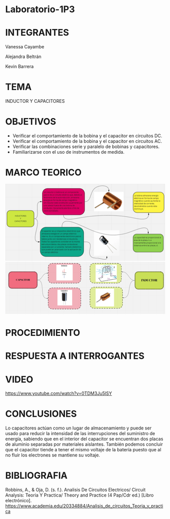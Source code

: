 # Laboratorio-1P3
# INTEGRANTES
Vanessa Cayambe

Alejandra Beltrán

Kevin Barrera
# TEMA
INDUCTOR Y CAPACITORES
# OBJETIVOS
- Verificar el comportamiento de la bobina y el capacitor en circuitos DC.
- Verificar el comportamiento de la bobina y el capacitor en circuitos AC.
- Verificar las combinaciones serie y paralelo de bobinas y capacitores.
- Familiarizarse con el uso de instrumentos de medida.
# MARCO TEORICO
![](https://github.com/Kevinsan21/Laboratorio-1P3/blob/main/inductoresycapacitores.PNG)
![](https://github.com/Kevinsan21/Laboratorio-1P3/blob/main/inductor.PNG)
# PROCEDIMIENTO
# RESPUESTA A INTERROGANTES
# VIDEO 
https://www.youtube.com/watch?v=0TDM3Ju5lSY
# CONCLUSIONES
Lo capacitores actúan como un lugar de almacenamiento y puede ser usado para reducir la intensidad de las interrupciones del suministro de energía, sabiendo que en el interior del capacitor se encuentran dos placas de aluminio separadas por materiales aislantes. También podemos concluir que el capacitor tiende a tener el mismo voltaje de la batería puesto que al no fluir los electrones se mantiene su voltaje.
# BIBLIOGRAFIA
Robbins, A., & Oja, D. (s. f.). Analisis De Circuitos Electricos/ Circuit Analysis: Teoria Y Practica/ Theory and Practice (4 Pap/Cdr ed.) [Libro electrónico]. https://www.academia.edu/20334884/Analisis_de_circuitos_Teoria_y_practica
